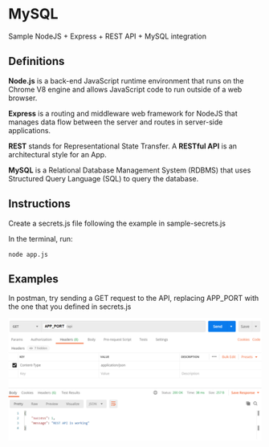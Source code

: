 # MySQL

Sample NodeJS + Express + REST API + MySQL integration

## Definitions

**Node.js** is a back-end JavaScript runtime environment that runs on the Chrome V8 engine and allows JavaScript code to run outside of a web browser.

**Express** is a routing and middleware web framework for NodeJS that manages data flow between the server and routes in server-side applications.

**REST** stands for Representational State Transfer. A **RESTful API** is an architectural style for an App.

**MySQL** is a Relational Database Management System (RDBMS) that uses Structured Query Language (SQL) to query the database.

## Instructions

Create a secrets.js file following the example in sample-secrets.js

In the terminal, run:

    node app.js
    
## Examples

In postman, try sending a GET request to the API, replacing APP_PORT with the one that you defined in secrets.js

<img src="https://github.com/serena-ramley/MySQL/blob/main/sampleGET.png" alt="Sample GET request in Postman" />
